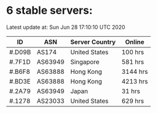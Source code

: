 # 6 stable servers:

Latest update at: Sun Jun 28 17:10:10 UTC 2020

| ID | ASN | Server Country | Online |
| -- | --- | -------------- | ------ |
| #.D09B | AS174 | United States | 100 hrs |
| #.7F1D | AS63949 | Singapore | 581 hrs |
| #.B6F8 | AS63888 | Hong Kong | 3144 hrs |
| #.BD3E | AS63888 | Hong Kong | 4213 hrs |
| #.2A79 | AS63949 | Japan | 31 hrs |
| #.1278 | AS23033 | United States | 629 hrs |

